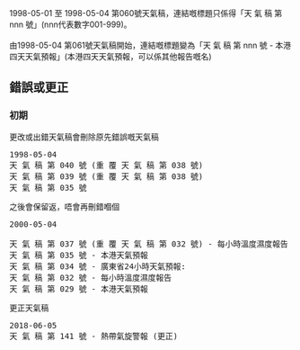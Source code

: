 1998-05-01 至 1998-05-04 第060號天氣稿，連結嘅標題只係得「天 氣 稿 第 nnn 號」(nnn代表數字001-999)。<br/><br/>
由1998-05-04 第061號天氣稿開始，連結嘅標題變為「天 氣 稿 第 nnn 號 - 本港四天天氣預報」(本港四天天氣預報，可以係其他報告嘅名)


## 錯誤或更正
### 初期
更改或出錯天氣稿會刪除原先錯誤嘅天氣稿
<pre>
1998-05-04
天 氣 稿 第 040 號 (重 覆 天 氣 稿 第 038 號) 
天 氣 稿 第 039 號 (重 覆 天 氣 稿 第 038 號) 
天 氣 稿 第 035 號 
</pre>

之後會保留返，唔會再刪錯嗰個
<pre>
2000-05-04

天 氣 稿 第 037 號 (重 覆 天 氣 稿 第 032 號) - 每小時溫度濕度報告 
天 氣 稿 第 035 號 - 本港天氣預報 
天 氣 稿 第 034 號 - 廣東省24小時天氣預報: 
天 氣 稿 第 032 號 - 每小時溫度濕度報告 
天 氣 稿 第 029 號 - 本港天氣預報 
</pre>

更正天氣稿
<pre>
2018-06-05
天 氣 稿 第 141 號 - 熱帶氣旋警報 (更正)
</pre>
